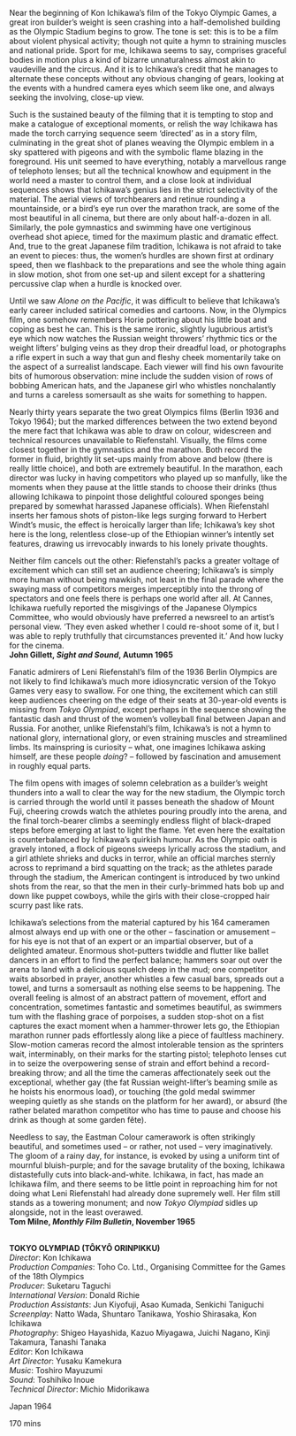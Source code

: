 

Near the beginning of Kon Ichikawa’s film of the Tokyo Olympic Games, a great iron builder’s weight is seen crashing into a half-demolished building as the Olympic Stadium begins to grow. The tone is set: this is to be a film about violent physical activity; though not quite a hymn to straining muscles and national pride. Sport for me, Ichikawa seems to say, comprises graceful bodies in motion plus a kind of bizarre unnaturalness almost akin to vaudeville and the circus. And it is to Ichikawa’s credit that he manages to alternate these concepts without any obvious changing of gears, looking at the events with a hundred camera eyes which seem like one, and always seeking the involving, close-up view.

Such is the sustained beauty of the filming that it is tempting to stop and make a catalogue of exceptional moments, or relish the way Ichikawa has made the torch carrying sequence seem ‘directed’ as in a story film, culminating in the great shot of planes weaving the Olympic emblem in a sky spattered with pigeons and with the symbolic flame blazing in the foreground. His unit seemed to have everything, notably a marvellous range of telephoto lenses; but all the technical knowhow and equipment in the world need a master to control them, and a close look at individual sequences shows that Ichikawa’s genius lies in the strict selectivity of the material. The aerial views of torchbearers and retinue rounding a mountainside, or a bird’s eye run over the marathon track, are some of the most beautiful in all cinema, but there are only about half-a-dozen in all. Similarly, the pole gymnastics and swimming have one vertiginous overhead shot apiece, timed for the maximum plastic and dramatic effect. And, true to the great Japanese film tradition, Ichikawa is not afraid to take an event to pieces: thus, the women’s hurdles are shown first at ordinary speed, then we flashback to the preparations and see the whole thing again in slow motion, shot from one set-up and silent except for a shattering percussive clap when a hurdle is knocked over.

Until we saw _Alone on the Pacific_, it was difficult to believe that Ichikawa’s early career included satirical comedies and cartoons. Now, in the Olympics film, one somehow remembers Horie pottering about his little boat and coping as best he can. This is the same ironic, slightly lugubrious artist’s eye which now watches the Russian weight throwers’ rhythmic tics or the weight lifters’ bulging veins as they drop their dreadful load, or photographs a rifle expert in such a way that gun and fleshy cheek momentarily take on the aspect of a surrealist landscape. Each viewer will find his own favourite bits of humorous observation: mine include the sudden vision of rows of bobbing American hats, and the Japanese girl who whistles nonchalantly and turns a careless somersault as she waits for something  to happen.

Nearly thirty years separate the two great Olympics films (Berlin 1936 and Tokyo 1964); but the marked differences between the two extend beyond the mere fact that Ichikawa was able to draw on colour, widescreen and technical resources unavailable to Riefenstahl. Visually, the films come closest together in the gymnastics and the marathon. Both record the former in fluid, brightly lit set-ups mainly from above and below (there is really little choice), and both are extremely beautiful. In the marathon, each director was lucky in having competitors who played up so manfully, like the moments when they pause at the little stands to choose their drinks (thus allowing Ichikawa to pinpoint those delightful coloured sponges being prepared by somewhat harassed Japanese officials). When Riefenstahl inserts her famous shots of piston-like legs surging forward to Herbert Windt’s music, the effect is heroically larger than life; Ichikawa’s key shot here is the long, relentless close-up of the Ethiopian winner’s intently set features, drawing us irrevocably inwards to his lonely private thoughts.

Neither film cancels out the other: Riefenstahl’s packs a greater voltage of excitement which can still set an audience cheering; Ichikawa’s is simply more human without being mawkish, not least in the final parade where the swaying mass of competitors merges imperceptibly into the throng of spectators and one feels there is perhaps one world after all. At Cannes, Ichikawa ruefully reported the misgivings of the Japanese Olympics Committee, who would obviously have preferred a newsreel to an artist’s personal view. ‘They even asked whether I could re-shoot some of it, but I was able to reply truthfully that circumstances prevented it.’ And how lucky for the cinema.  
**John Gillett, _Sight and Sound_, Autumn 1965**

Fanatic admirers of Leni Riefenstahl’s film of the 1936 Berlin Olympics are not likely to find Ichikawa’s much more idiosyncratic version of the Tokyo Games very easy to swallow. For one thing, the excitement which can still keep audiences cheering on the edge of their seats at 30-year-old events is missing from _Tokyo Olympiad_, except perhaps in the sequence showing the fantastic dash and thrust of the women’s volleyball final between Japan and Russia. For another, unlike Riefenstahl’s film, Ichikawa’s is not a hymn to national glory, international glory, or even straining muscles and streamlined limbs. Its mainspring is curiosity – what, one imagines Ichikawa asking himself, are these people _doing_? – followed by fascination and amusement in roughly equal parts.

The film opens with images of solemn celebration as a builder’s weight thunders into a wall to clear the way for the new stadium, the Olympic torch is carried through the world until it passes beneath the shadow of Mount Fuji, cheering crowds watch the athletes pouring proudly into the arena, and the final torch-bearer climbs a seemingly endless flight of black-draped steps before emerging at last to light the flame. Yet even here the exaltation is counterbalanced by Ichikawa’s quirkish humour. As the Olympic oath is gravely intoned, a flock of pigeons sweeps lyrically across the stadium, and a girl athlete shrieks and ducks in terror, while an official marches sternly across to reprimand a bird squatting on the track; as the athletes parade through the stadium, the American contingent is introduced by two unkind shots from the rear, so that the men in their curly-brimmed hats bob up and down like puppet cowboys, while the girls with their close-cropped hair scurry past like rats.

Ichikawa’s selections from the material captured by his 164 cameramen almost always end up with one or the other – fascination or amusement – for his eye is not that of an expert or an impartial observer, but of a delighted amateur. Enormous shot-putters twiddle and flutter like ballet dancers in an effort to find the perfect balance; hammers soar out over the arena to land with a delicious squelch deep in the mud; one competitor waits absorbed in prayer, another whistles a few casual bars, spreads out a towel, and turns a somersault as nothing else seems to be happening. The overall feeling is almost of an abstract pattern of movement, effort and concentration, sometimes fantastic and sometimes beautiful, as swimmers tum with the flashing grace of porpoises, a sudden stop-shot on a fist captures the exact moment when a hammer-thrower lets go, the Ethiopian marathon runner pads effortlessly along like a piece of faultless machinery. Slow-motion cameras record the almost intolerable tension as the sprinters wait, interminably, on their marks for the starting pistol; telephoto lenses cut in to seize the overpowering sense of strain and effort behind a record-breaking throw; and all the time the cameras affectionately seek out the exceptional, whether gay (the fat Russian weight-lifter’s beaming smile as he hoists his enormous load), or touching (the gold medal swimmer weeping quietly as she stands on the platform for her award), or absurd (the rather belated marathon competitor who has time to pause and choose his drink as though at some garden fête).

Needless to say, the Eastman Colour camerawork is often strikingly beautiful, and sometimes used – or rather, not used – very imaginatively. The gloom of a rainy day, for instance, is evoked by using a uniform tint of mournful bluish-purple; and for the savage brutality of the boxing, Ichikawa distastefully cuts into black-and-white. Ichikawa, in fact, has made an Ichikawa film, and there seems to be little point in reproaching him for not doing what Leni Riefenstahl had already done supremely well. Her film still stands as a towering monument; and now _Tokyo Olympiad_ sidles up alongside, not in the least overawed.  
**Tom Milne, _Monthly Film Bulletin_, November 1965**
<br><br>

**TOKYO OLYMPIAD (TÔKYÔ ORINPIKKU)**  
_Director_: Kon Ichikawa  
_Production Companies_: Toho Co. Ltd., Organising Committee for the Games of the 18th Olympics  
_Producer_: Suketaru Taguchi  
_International Version_: Donald Richie  
_Production Assistants_: Jun Kiyofuji, Asao Kumada, Senkichi Taniguchi  
_Screenplay_: Natto Wada, Shuntaro Tanikawa, Yoshio Shirasaka, Kon Ichikawa  
_Photography_: Shigeo Hayashida, Kazuo Miyagawa, Juichi Nagano, Kinji Takamura, Tanashi Tanaka  
_Editor_: Kon Ichikawa  
_Art Director_: Yusaku Kamekura  
_Music_: Toshiro Mayuzumi  
_Sound_: Toshihiko Inoue  
_Technical Director_: Michio Midorikawa

Japan 1964

170 mins
<!--stackedit_data:
eyJoaXN0b3J5IjpbLTI1OTMxMTYyXX0=
-->